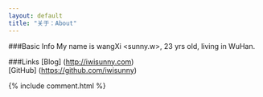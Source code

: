 ```yaml
---
layout: default
title: "关于：About"
---
```

###Basic Info
My name is wangXi <sunny.w>, 23 yrs old, living in WuHan.

###Links
[Blog] (<http://iwisunny.com>)  
[GitHub] (<https://github.com/iwisunny>)  

<!-- Blog Comments -->
<div class="media">
  {% include comment.html %} 
</div>
